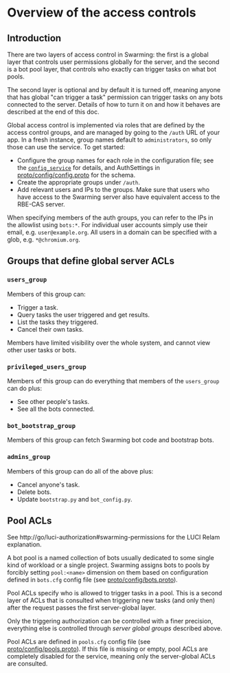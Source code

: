 # Overview of the access controls

## Introduction

There are two layers of access control in Swarming: the first is a global layer
that controls user permissions globally for the server, and the second is
a bot pool layer, that controls who exactly can trigger tasks on what bot pools.

The second layer is optional and by default it is turned off, meaning anyone
that has global "can trigger a task" permission can trigger tasks on any bots
connected to the server. Details of how to turn it on and how it behaves are
described at the end of this doc.

Global access control is implemented via roles that are defined by the
access control groups, and are managed by going to the `/auth` URL of
your app. In a fresh instance, group names default to
`administrators`, so only those can use the service. To get started:

* Configure the group names for each role in the configuration file;
  see the [`config_service`](../../config_service) for details, and
  AuthSettings in [proto/config/config.proto](../proto/config/config.proto) for
  the schema.
* Create the appropriate groups under `/auth`.
* Add relevant users and IPs to the groups. Make sure that users who
  have access to the Swarming server also have equivalent access to
  the RBE-CAS server.

When specifying members of the auth groups, you can refer to the IPs in the
allowlist using `bots:*`. For individual user accounts simply use their email,
e.g. `user@example.org`. All users in a domain can be specified with a glob,
e.g. `*@chromium.org`.


## Groups that define global server ACLs

### `users_group`

Members of this group can:

*   Trigger a task.
*   Query tasks the user triggered and get results.
*   List the tasks they triggered.
*   Cancel their own tasks.

Members have limited visibility over the whole system, and cannot view other user
tasks or bots.

### `privileged_users_group`

Members of this group can do everything that members of the `users_group` can do
plus:

*   See other people's tasks.
*   See all the bots connected.

### `bot_bootstrap_group`

Members of this group can fetch Swarming bot code and bootstrap bots.

### `admins_group`

Members of this group can do all of the above plus:

*   Cancel anyone's task.
*   Delete bots.
*   Update `bootstrap.py` and `bot_config.py`.


## Pool ACLs

See http://go/luci-authorization#swarming-permissions for the LUCI Relam
explanation.

A bot pool is a named collection of bots usually dedicated to some single
kind of workload or a single project. Swarming assigns bots to pools by forcibly
setting `pool:<name>` dimension on them based on configuration defined in
`bots.cfg` config file (see
[proto/config/bots.proto](../proto/config/bots.proto)).

Pool ACLs specify who is allowed to trigger tasks in a pool. This is a second
layer of ACLs that is consulted when triggering new tasks (and only then) after
the request passes the first server-global layer.

Only the triggering authorization can be controlled with a finer precision,
everything else is controlled through *server global groups* described above.

Pool ACLs are defined in `pools.cfg` config file (see
[proto/config/pools.proto](../proto/config/pools.proto)). If this file is
missing or empty, pool ACLs are completely disabled for the service, meaning
only the server-global ACLs are consulted.
